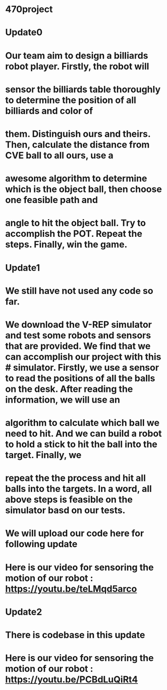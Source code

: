 # 470project

# Update0
# Our team aim to design a billiards robot player. Firstly, the robot will
# sensor the billiards table thoroughly to determine the position of all billiards and color of
# them. Distinguish ours and theirs. Then, calculate the distance from CVE ball to all ours, use a
# awesome algorithm to determine which is the object ball, then choose one feasible path and
# angle to hit the object ball. Try to accomplish the POT. Repeat the steps. Finally, win the game.

# Update1 
# We still have not used any code so far.
# We download the V-REP simulator and test some robots and sensors that are provided. We find that we can accomplish our project with this # simulator. Firstly, we use a sensor to read the positions of all the balls on the desk. After reading the information, we will use an
# algorithm to calculate which ball we need to hit. And we can build a robot to hold a stick to hit the ball into the target. Finally, we
# repeat the the process and hit all balls into the targets. In a word, all above steps is feasible on the simulator basd on our tests. 
# We will upload our code here for following update
# Here is our video for sensoring the motion of our robot : https://youtu.be/teLMqd5arco

# Update2
# There is codebase in this update
# Here is our video for sensoring the motion of our robot : https://youtu.be/PCBdLuQiRt4

